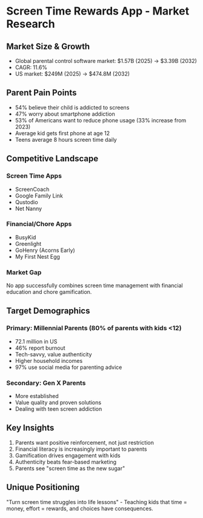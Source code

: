 # Screen Time Rewards App - Market Research

## Market Size & Growth
- Global parental control software market: $1.57B (2025) → $3.39B (2032)
- CAGR: 11.6%
- US market: $249M (2025) → $474.8M (2032)

## Parent Pain Points
- 54% believe their child is addicted to screens
- 47% worry about smartphone addiction
- 53% of Americans want to reduce phone usage (33% increase from 2023)
- Average kid gets first phone at age 12
- Teens average 8 hours screen time daily

## Competitive Landscape

### Screen Time Apps
- ScreenCoach
- Google Family Link
- Qustodio
- Net Nanny

### Financial/Chore Apps
- BusyKid
- Greenlight
- GoHenry (Acorns Early)
- My First Nest Egg

### Market Gap
No app successfully combines screen time management with financial education and chore gamification.

## Target Demographics

### Primary: Millennial Parents (80% of parents with kids <12)
- 72.1 million in US
- 46% report burnout
- Tech-savvy, value authenticity
- Higher household incomes
- 97% use social media for parenting advice

### Secondary: Gen X Parents
- More established
- Value quality and proven solutions
- Dealing with teen screen addiction

## Key Insights
1. Parents want positive reinforcement, not just restriction
2. Financial literacy is increasingly important to parents
3. Gamification drives engagement with kids
4. Authenticity beats fear-based marketing
5. Parents see "screen time as the new sugar"

## Unique Positioning
"Turn screen time struggles into life lessons" - Teaching kids that time = money, effort = rewards, and choices have consequences.